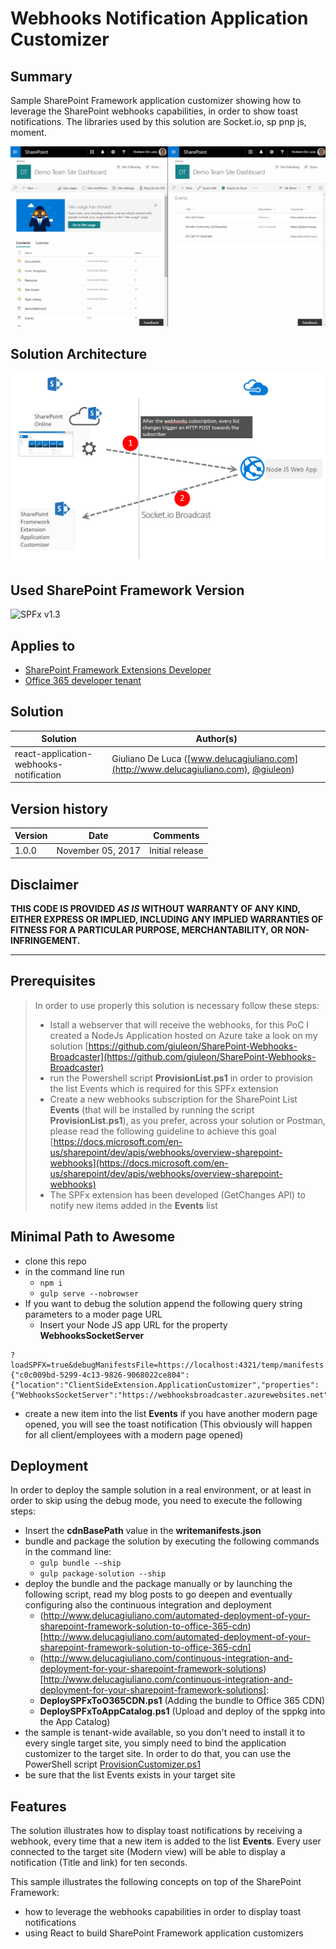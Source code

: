# Webhooks Notification Application Customizer

## Summary

Sample SharePoint Framework application customizer showing how to leverage the SharePoint webhooks capabilities, in order to show toast notifications.
The libraries used by this solution are Socket.io, sp pnp js, moment.

![webhooks notification application customizer preview](./assets/spfx-react-webhooks-notification.gif)

## Solution Architecture

![Solution Architecture](./assets/Architecture.png)

## Used SharePoint Framework Version

![SPFx v1.3](https://img.shields.io/badge/SPFx-1.3-green.svg)

## Applies to

* [SharePoint Framework Extensions Developer](https://dev.office.com/sharepoint/docs/spfx/extensions/overview-extensions)
* [Office 365 developer tenant](http://dev.office.com/sharepoint/docs/spfx/set-up-your-developer-tenant)

## Solution

Solution|Author(s)
--------|---------
react-application-webhooks-notification|Giuliano De Luca ([www.delucagiuliano.com](http://www.delucagiuliano.com), [@giuleon](https://twitter.com/giuleon))

## Version history

Version|Date|Comments
-------|----|--------
1.0.0|November 05, 2017|Initial release

## Disclaimer

**THIS CODE IS PROVIDED *AS IS* WITHOUT WARRANTY OF ANY KIND, EITHER EXPRESS OR IMPLIED, INCLUDING ANY IMPLIED WARRANTIES OF FITNESS FOR A PARTICULAR PURPOSE, MERCHANTABILITY, OR NON-INFRINGEMENT.**

---

## Prerequisites

> In order to use properly this solution is necessary follow these steps:
> * Istall a webserver that will receive the webhooks, for this PoC I created a NodeJs Application hosted on Azure take a look on my solution [https://github.com/giuleon/SharePoint-Webhooks-Broadcaster](https://github.com/giuleon/SharePoint-Webhooks-Broadcaster)
> * run the Powershell script **ProvisionList.ps1** in order to provision the list Events which is required for this SPFx extension
> * Create a new webhooks subscription for the SharePoint List **Events** (that will be installed by running the script **ProvisionList.ps1**), as you prefer, across your solution or Postman, please read the following guideline to achieve this goal [https://docs.microsoft.com/en-us/sharepoint/dev/apis/webhooks/overview-sharepoint-webhooks](https://docs.microsoft.com/en-us/sharepoint/dev/apis/webhooks/overview-sharepoint-webhooks)
> * The SPFx extension has been developed (GetChanges API) to notify new items added in the **Events** list

## Minimal Path to Awesome

* clone this repo
* in the command line run
  * `npm i`
  * `gulp serve --nobrowser`
* If you want to debug the solution append the following query string parameters to a moder page URL
  * Insert your Node JS app URL for the property **WebhooksSocketServer**
```text
?loadSPFX=true&debugManifestsFile=https://localhost:4321/temp/manifests.js&customActions={"c0c009bd-5299-4c13-9826-9068022ce804":{"location":"ClientSideExtension.ApplicationCustomizer","properties":{"WebhooksSocketServer":"https://webhooksbroadcaster.azurewebsites.net"}}}
```
* create a new item into the list **Events** if you have another modern page opened, you will see the toast notification (This obviously will happen for all client/employees with a modern page opened)


## Deployment

In order to deploy the sample solution in a real environment, or at least in order to skip using the debug mode, you need to execute the following steps:
* Insert the **cdnBasePath** value in the **writemanifests.json**
* bundle and package the solution by executing the following commands in the command line:
  * `gulp bundle --ship`
  * `gulp package-solution --ship`
* deploy the bundle and the package manually or by launching the following script, read my blog posts to go deepen and eventually configuring also the continuous integration and deployment  
  * (http://www.delucagiuliano.com/automated-deployment-of-your-sharepoint-framework-solution-to-office-365-cdn)[http://www.delucagiuliano.com/automated-deployment-of-your-sharepoint-framework-solution-to-office-365-cdn]
  * (http://www.delucagiuliano.com/continuous-integration-and-deployment-for-your-sharepoint-framework-solutions)[http://www.delucagiuliano.com/continuous-integration-and-deployment-for-your-sharepoint-framework-solutions]:
  * **DeploySPFxToO365CDN.ps1** (Adding the bundle to Office 365 CDN)
  * **DeploySPFxToAppCatalog.ps1** (Upload and deploy of the sppkg into the App Catalog)
* the sample is tenant-wide available, so you don't need to install it to every single target site, you simply need to bind the application customizer to the target site. In order to do that, you can use the PowerShell script [ProvisionCustomizer.ps1](./ProvisionCustomizer.ps1)
* be sure that the list Events exists in your target site

## Features

The solution illustrates how to display toast notifications by receiving a webhook, every time that a new item is added to the list **Events**.
Every user connected to the target site (Modern view) will be able to display a notification (Title and link) for ten seconds.

This sample illustrates the following concepts on top of the SharePoint Framework:

* how to leverage the webhooks capabilities in order to display toast notifications
* using React to build SharePoint Framework application customizers

<!-- ![](https://telemetry.sharepointpnp.com/sp-dev-fx-extensions/samples/react-application-webhooks-notification) -->
